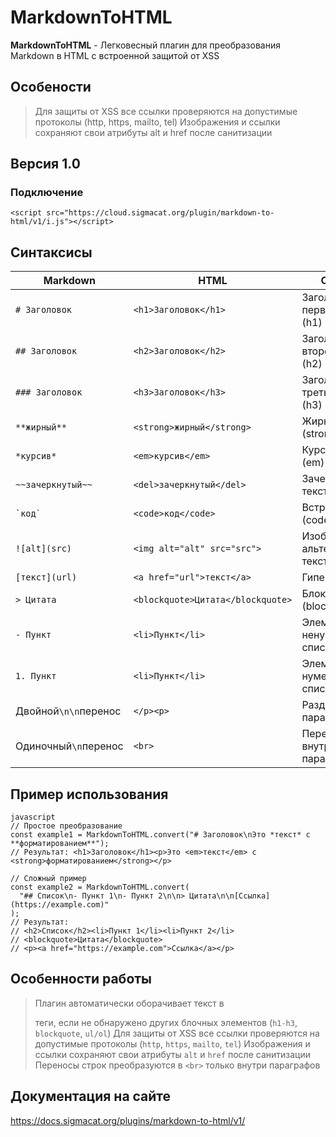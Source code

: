 # MarkdownToHTML
**MarkdownToHTML** - Легковесный плагин для преобразования Markdown в HTML с встроенной защитой от XSS
## Особености 
> Для защиты от XSS все ссылки проверяются на допустимые протоколы (http, https, mailto, tel)
> Изображения и ссылки сохраняют свои атрибуты alt и href после санитизации
## Версия 1.0
### Подключение
`<script src="https://cloud.sigmacat.org/plugin/markdown-to-html/v1/i.js"></script>`

## Синтаксисы
| Markdown               | HTML                              | Описание                                      |
|------------------------|-----------------------------------|-----------------------------------------------|
| `# Заголовок`          | `<h1>Заголовок</h1>`              | Заголовок первого уровня (h1)                |
| `## Заголовок`         | `<h2>Заголовок</h2>`              | Заголовок второго уровня (h2)                |
| `### Заголовок`        | `<h3>Заголовок</h3>`              | Заголовок третьего уровня (h3)               |
| `**жирный**`           | `<strong>жирный</strong>`         | Жирный текст (strong)                        |
| `*курсив*`             | `<em>курсив</em>`                 | Курсивный текст (em)                         |
| `~~зачеркнутый~~`      | `<del>зачеркнутый</del>`          | Зачеркнутый текст (del)                      |
| `` `код` ``            | `<code>код</code>`                | Встроенный код (code)                        |
| `![alt](src)`          | `<img alt="alt" src="src">`       | Изображение с альтернативным текстом         |
| `[текст](url)`         | `<a href="url">текст</a>`         | Гиперссылка                                  |
| `> Цитата`             | `<blockquote>Цитата</blockquote>` | Блок цитаты (blockquote)                     |
| `- Пункт`              | `<li>Пункт</li>`                  | Элемент ненумерованного списка               |
| `1. Пункт`             | `<li>Пункт</li>`                  | Элемент нумерованного списка                 |
| Двойной`\n\n`перенос   | `</p><p>`                         | Разделение на параграфы                      |
| Одиночный`\n`перенос   | `<br>`                            | Перенос строки внутри параграфа              |

## Пример использования
```
javascript    
// Простое преобразование
const example1 = MarkdownToHTML.convert("# Заголовок\nЭто *текст* с **форматированием**");
// Результат: <h1>Заголовок</h1><p>Это <em>текст</em> с <strong>форматированием</strong></p>

// Сложный пример
const example2 = MarkdownToHTML.convert(
  "## Список\n- Пункт 1\n- Пункт 2\n\n> Цитата\n\n[Ссылка](https://example.com)"
);
// Результат: 
// <h2>Список</h2><li>Пункт 1</li><li>Пункт 2</li>
// <blockquote>Цитата</blockquote>
// <p><a href="https://example.com">Ссылка</a></p>
```

## Особенности работы
> Плагин автоматически оборачивает текст в <p> теги, если не обнаружено других блочных элементов (`h1-h3`, `blockquote`, `ul/ol`)
> Для защиты от XSS все ссылки проверяются на допустимые протоколы (`http`, `https`, `mailto`, `tel`)
> Изображения и ссылки сохраняют свои атрибуты `alt` и `href` после санитизации
> Переносы строк преобразуются в `<br>` только внутри параграфов

## Документация на сайте
https://docs.sigmacat.org/plugins/markdown-to-html/v1/
